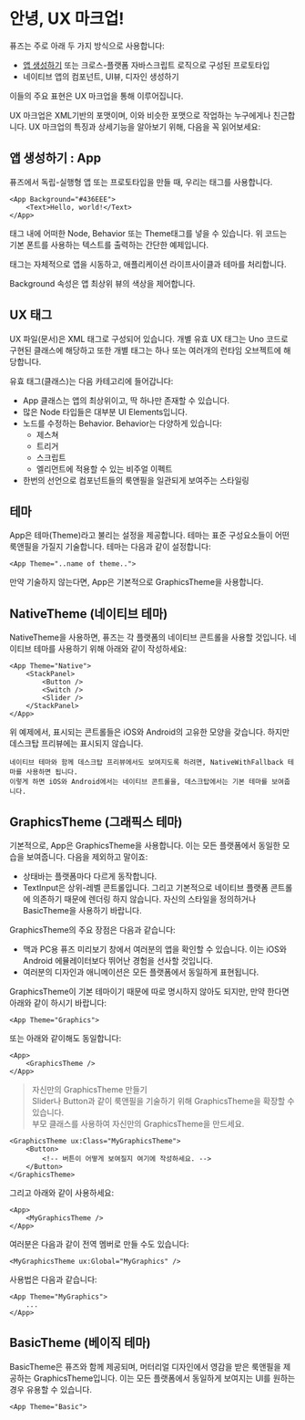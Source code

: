# 안녕, UX 마크업!

퓨즈는 주로 아래 두 가지 방식으로 사용합니다:
- [앱 생성하기](#앱-생성하기--app) 또는 크로스-플랫폼 자바스크립트 로직으로 구성된 프로토타입
- 네이티브 앱의 컴포넌트, UI뷰, 디자인 생성하기

이들의 주요 표현은 UX 마크업을 통해 이루어집니다.

UX 마크업은 XML기반의 포맷이며, 이와 비슷한 포맷으로 작업하는 누구에게나 친근합니다.
UX 마크업의 특징과 상세기능을 알아보기 위해, 다음을 꼭 읽어보세요:

## 앱 생성하기 : App
퓨즈에서 독립-실행형 앱 또는 프로토타입을 만들 때, 우리는 <App>태그를 사용합니다.

```
<App Background="#436EEE">
    <Text>Hello, world!</Text>
</App>
```

<App>태그 내에 어떠한 Node, Behavior 또는 Theme태그를 넣을 수 있습니다. 위 코드는 기본 폰트를 사용하는 텍스트를 출력하는 간단한 예제입니다.

<App>태그는 자체적으로 앱을 시동하고, 애플리케이션 라이프사이클과 테마를 처리합니다.

Background 속성은 앱 최상위 뷰의 색상을 제어합니다.

## UX 태그

UX 파일(문서)은 XML 태그로 구성되어 있습니다. 개별 유효 UX 태그는 Uno 코드로 구현된 클래스에 해당하고 또한 개별 태그는 하나 또는 여러개의 런타임 오브젝트에 해당합니다.

유효 태그(클래스)는 다음 카테고리에 들어갑니다:
- App 클래스는 앱의 최상위이고, 딱 하나만 존재할 수 있습니다.
- 많은 Node 타입들은 대부분 UI Elements입니다.
- 노드를 수정하는 Behavior. Behavior는 다양하게 있습니다:
  - 제스쳐
  - 트리거
  - 스크립트
  - 엘리먼트에 적용할 수 있는 비주얼 이펙트
- 한번의 선언으로 컴포넌트들의 룩앤필을 일관되게 보여주는 스타일링

## 테마

App은 테마(Theme)라고 불리는 설정을 제공합니다. 테마는 표준 구성요소들이 어떤 룩앤필을 가질지 기술합니다. 테마는 다음과 같이 설정합니다:

```
<App Theme="..name of theme..">
```

만약 기술하지 않는다면, App은 기본적으로 GraphicsTheme을 사용합니다.

## NativeTheme (네이티브 테마)

NativeTheme을 사용하면, 퓨즈는 각 플랫폼의 네이티브 콘트롤을 사용할 것입니다. 네이티브 테마를 사용하기 위해 아래와 같이 작성하세요:

```
<App Theme="Native">
    <StackPanel>
        <Button />
        <Switch />
        <Slider />
    </StackPanel>
</App>
```

위 예제에서, 표시되는 콘트롤들은 iOS와 Android의 고유한 모양을 갖습니다. 하지만 데스크탑 프리뷰에는 표시되지 않습니다.

```
네이티브 테마와 함께 데스크탑 프리뷰에서도 보여지도록 하려면, NativeWithFallback 테마를 사용하면 됩니다.
이렇게 하면 iOS와 Android에서는 네이티브 콘트롤을, 데스크탑에서는 기본 테마를 보여줍니다.
```

## GraphicsTheme (그래픽스 테마)

기본적으로, App은 GraphicsTheme을 사용합니다. 이는 모든 플랫폼에서 동일한 모습을 보여줍니다. 다음을 제외하고 말이죠:
- 상태바는 플랫폼마다 다르게 동작합니다.
- TextInput은 상위-레벨 콘트롤입니다. 그리고 기본적으로 네이티브 플랫폼 콘트롤에 의존하기 때문에 렌더링 하지 않습니다. 자신의 스타일을 정의하거나 BasicTheme을 사용하기 바랍니다.

GraphicsTheme의 주요 장점은 다음과 같습니다:
- 맥과 PC용 퓨즈 미리보기 창에서 여러분의 앱을 확인할 수 있습니다. 이는 iOS와 Android 에뮬레이터보다 뛰어난 경험을 선사할 것입니다.
- 여러분의 디자인과 애니메이션은 모든 플랫폼에서 동일하게 표현됩니다.

GraphicsTheme이 기본 테마이기 때문에 따로 명시하지 않아도 되지만, 만약 한다면 아래와 같이 하시기 바랍니다:

```
<App Theme="Graphics">
```

또는 아래와 같이해도 동일합니다:

```
<App>
    <GraphicsTheme />
</App>
```

> 자신만의 GraphicsTheme 만들기<br/>
Slider나 Button과 같이 룩앤필을 기술하기 위해 GraphicsTheme을 확장할 수 있습니다.<br/>
부모 클래스를 사용하여 자신만의 GraphicsTheme을 만드세요.

```
<GraphicsTheme ux:Class="MyGraphicsTheme">
    <Button>
        <!-- 버튼이 어떻게 보여질지 여기에 작성하세요. -->
    </Button>
</GraphicsTheme>
```

그리고 아래와 같이 사용하세요:

```
<App>
    <MyGraphicsTheme />
</App>
```

여러분은 다음과 같이 전역 멤버로 만들 수도 있습니다:

```
<MyGraphicsTheme ux:Global="MyGraphics" />
```

사용법은 다음과 같습니다:

```
<App Theme="MyGraphics">
    ...
</App>
```

## BasicTheme (베이직 테마)

BasicTheme은 퓨즈와 함께 제공되며, 머터리얼 디자인에서 영감을 받은 룩앤필을 제공하는 GraphicsTheme입니다. 이는 모든 플랫폼에서 동일하게 보여지는 UI를 원하는 경우 유용할 수 있습니다.

```
<App Theme="Basic">
```